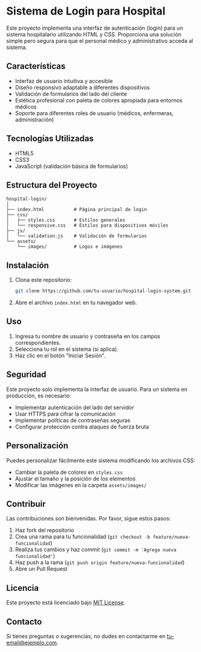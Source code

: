# Sistema de Login para Hospital

Este proyecto implementa una interfaz de autenticación (login) para un sistema hospitalario utilizando HTML y CSS. Proporciona una solución simple pero segura para que el personal médico y administrativo acceda al sistema.

## Características

- Interfaz de usuario intuitiva y accesible
- Diseño responsivo adaptable a diferentes dispositivos
- Validación de formularios del lado del cliente
- Estética profesional con paleta de colores apropiada para entornos médicos
- Soporte para diferentes roles de usuario (médicos, enfermeras, administración)

## Tecnologías Utilizadas

- HTML5
- CSS3
- JavaScript (validación básica de formularios)

## Estructura del Proyecto

```
hospital-login/
│
├── index.html           # Página principal de login
├── css/
│   ├── styles.css       # Estilos generales
│   └── responsive.css   # Estilos para dispositivos móviles
├── js/
│   └── validation.js    # Validación de formularios
└── assets/
    └── images/          # Logos e imágenes
```

## Instalación

1. Clona este repositorio:
   ```bash
   git clone https://github.com/tu-usuario/hospital-login-system.git
   ```

2. Abre el archivo `index.html` en tu navegador web.

## Uso

1. Ingresa tu nombre de usuario y contraseña en los campos correspondientes.
2. Selecciona tu rol en el sistema (si aplica).
3. Haz clic en el botón "Iniciar Sesión".

## Seguridad

Este proyecto solo implementa la interfaz de usuario. Para un sistema en producción, es necesario:

- Implementar autenticación del lado del servidor
- Usar HTTPS para cifrar la comunicación
- Implementar políticas de contraseñas seguras
- Configurar protección contra ataques de fuerza bruta

## Personalización

Puedes personalizar fácilmente este sistema modificando los archivos CSS:

- Cambiar la paleta de colores en `styles.css`
- Ajustar el tamaño y la posición de los elementos
- Modificar las imágenes en la carpeta `assets/images/`

## Contribuir

Las contribuciones son bienvenidas. Por favor, sigue estos pasos:

1. Haz fork del repositorio
2. Crea una rama para tu funcionalidad (`git checkout -b feature/nueva-funcionalidad`)
3. Realiza tus cambios y haz commit (`git commit -m 'Agrega nueva funcionalidad'`)
4. Haz push a la rama (`git push origin feature/nueva-funcionalidad`)
5. Abre un Pull Request

## Licencia

Este proyecto está licenciado bajo [MIT License](LICENSE).

## Contacto

Si tienes preguntas o sugerencias, no dudes en contactarme en [tu-email@ejemplo.com](mailto:tu-email@ejemplo.com).
